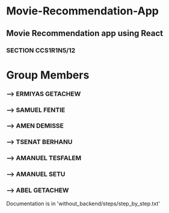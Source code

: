 # Movie-Recommendation-App
## Movie Recommendation app using React



### SECTION CCS1R1N5/12




# Group Members

### --> ERMIYAS GETACHEW
### --> SAMUEL FENTIE 
### --> AMEN DEMISSE
### --> TSENAT BERHANU 
### --> AMANUEL TESFALEM 
### --> AMANUEL SETU 
### --> ABEL GETACHEW

Documentation is in 'without_backend/steps/step_by_step.txt'
